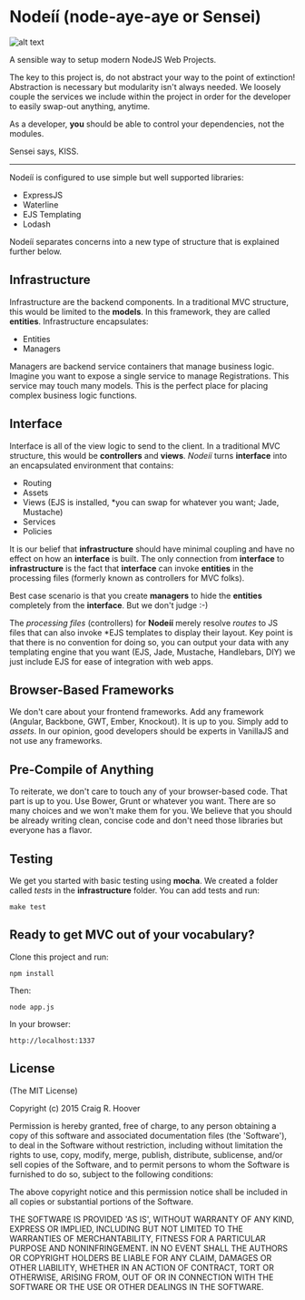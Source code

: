 Nodeíí (node-aye-aye or Sensei)
========

![alt text](http://craigrhoover.com/images/ayeaye.png "Aye Aye")

A sensible way to setup modern NodeJS Web Projects.

The key to this project is, do not abstract your way to the point of extinction! Abstraction is necessary but modularity isn't always needed. We loosely couple the services we include within the project in order for the developer to easily swap-out anything, anytime.

As a developer, __you__ should be able to control your dependencies, not the modules.

Sensei says, KISS.
_____________________________________________________
Nodeíí is configured to use simple but well supported libraries:

- ExpressJS
- Waterline
- EJS Templating
- Lodash

Nodeíí separates concerns into a new type of structure that is explained further below.

Infrastructure
---------------
Infrastructure are the backend components.  In a traditional MVC structure, this would be limited to the __models__. In this framework, they are called __entities__.  Infrastructure encapsulates:

- Entities
- Managers

Managers are backend service containers that manage business logic.  Imagine you want to expose a single service to manage Registrations.  This service may touch many models. This is the perfect place for placing complex business logic functions.

Interface
---------------
Interface is all of the view logic to send to the client.  In a traditional MVC structure, this would be __controllers__  and __views__. _Nodeíí_ turns __interface__ into an encapsulated environment that contains:

- Routing
- Assets
- Views (EJS is installed, *you can swap for whatever you want; Jade, Mustache)
- Services
- Policies

It is our belief that __infrastructure__ should have minimal coupling and have no effect on how an __interface__ is built. The only connection from __interface__ to __infrastructure__ is the fact that __interface__ can invoke __entities__ in the processing files (formerly known as controllers for MVC folks). 

Best case scenario is that you create __managers__ to hide the __entities__ completely from the __interface__.  But we don't judge :-)

The _processing files_ (controllers) for __Nodeíí__ merely resolve _routes_ to JS files that can also invoke *EJS templates to display their layout. Key point is that there is no convention for doing so, you can output your data with any templating engine that you want (EJS, Jade, Mustache, Handlebars, DIY) we just include EJS for ease of integration with web apps.

Browser-Based Frameworks
---------------
We don't care about your frontend frameworks. Add any framework (Angular, Backbone, GWT, Ember, Knockout).  It is up to you.  Simply add to _assets_.  In our opinion, good developers should be experts in VanillaJS and not use any frameworks.

Pre-Compile of Anything
---------------
To reiterate, we don't care to touch any of your browser-based code.  That part is up to you.  Use Bower, Grunt or whatever you want. There are so many choices and we won't make them for you. We believe that you should be already writing clean, concise code and don't need those libraries but everyone has a flavor.

Testing
---------------
We get you started with basic testing using __mocha__.  We created a folder called _tests_ in the __infrastructure__ folder.  You can add tests and run:

    make test


## Ready to get MVC out of your vocabulary?

Clone this project and run:

    npm install
   
Then:

    node app.js

In your browser:

    http://localhost:1337
    
License
---------------
(The MIT License)

Copyright (c) 2015 Craig R. Hoover <crh3675 at gmail.com>

Permission is hereby granted, free of charge, to any person obtaining a copy of this software and associated documentation files (the 'Software'), to deal in the Software without restriction, including without limitation the rights to use, copy, modify, merge, publish, distribute, sublicense, and/or sell copies of the Software, and to permit persons to whom the Software is furnished to do so, subject to the following conditions:

The above copyright notice and this permission notice shall be included in all copies or substantial portions of the Software.

THE SOFTWARE IS PROVIDED 'AS IS', WITHOUT WARRANTY OF ANY KIND, EXPRESS OR IMPLIED, INCLUDING BUT NOT LIMITED TO THE WARRANTIES OF MERCHANTABILITY, FITNESS FOR A PARTICULAR PURPOSE AND NONINFRINGEMENT. IN NO EVENT SHALL THE AUTHORS OR COPYRIGHT HOLDERS BE LIABLE FOR ANY CLAIM, DAMAGES OR OTHER LIABILITY, WHETHER IN AN ACTION OF CONTRACT, TORT OR OTHERWISE, ARISING FROM, OUT OF OR IN CONNECTION WITH THE SOFTWARE OR THE USE OR OTHER DEALINGS IN THE SOFTWARE.    
